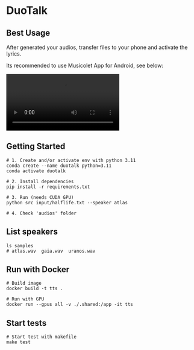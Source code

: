 # DuoTalk

## Best Usage

After generated your audios, transfer files to your phone and activate the lyrics.

Its recommended to use Musicolet App for Android, see below:

![Demo Musicolet](demo_musicolet.mp4)

## Getting Started
``` shell
# 1. Create and/or activate env with python 3.11
conda create --name duotalk python=3.11
conda activate duotalk

# 2. Install dependencies
pip install -r requirements.txt

# 3. Run (needs CUDA GPU)
python src input/halflife.txt --speaker atlas

# 4. Check 'audios' folder
```

## List speakers

``` shell
ls samples
# atlas.wav  gaia.wav  uranos.wav
```

## Run with Docker
``` shell
# Build image
docker build -t tts .

# Run with GPU
docker run --gpus all -v ./.shared:/app -it tts
```

## Start tests
``` shell
# Start test with makefile
make test
```
